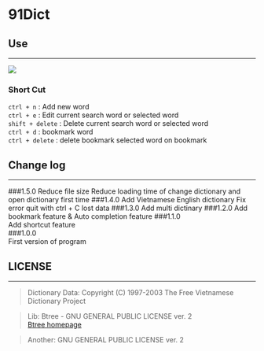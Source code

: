 # 91Dict


## Use
---
![](http://i.imgur.com/jd16av1.gif)
### Short Cut

`ctrl + n`	     : Add new word  
`ctrl + e` 		 : Edit current search word or selected word  
`shift + delete` :  Delete current search word or selected word  
`ctrl + d` 		: bookmark word  
`ctrl + delete` : delete bookmark selected word on bookmark  
## Change log
---
###1.5.0
Reduce file size
Reduce loading time of change dictionary and open dictionary first time
###1.4.0
Add Vietnamese English dictionary
Fix error quit with ctrl + C lost data 
###1.3.0
Add multi dictinary
###1.2.0
Add bookmark feature & Auto completion feature
###1.1.0   
Add shortcut feature  
###1.0.0   
First version of program  
## LICENSE
---

>Dictionary Data: Copyright (C) 1997-2003 The Free Vietnamese Dictionary Project

> Lib: Btree - GNU GENERAL PUBLIC LICENSE ver. 2   
[Btree homepage](http://www.hydrus.org.uk/doc/bt/html/)

> Another: GNU GENERAL PUBLIC LICENSE ver. 2 